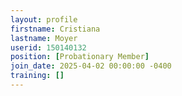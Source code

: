 ```yaml
---
layout: profile
firstname: Cristiana
lastname: Moyer
userid: 150140132
position: [Probationary Member]
join_date: 2025-04-02 00:00:00 -0400
training: []
---
```

